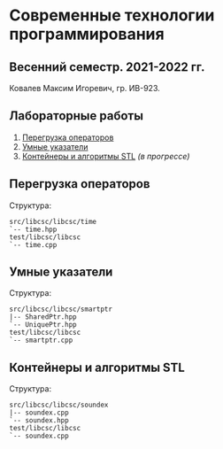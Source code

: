 # Современные технологии программирования

## Весенний семестр. 2021-2022 гг.

Ковалев Максим Игоревич, гр. ИВ-923.

## Лабораторные работы

1. [Перегрузка операторов](#перегрузка-операторов)
2. [Умные указатели](#умные-указатели)
3. [Контейнеры и алгоритмы STL](#контейнеры-и-алгоритмы-stl) *(в прогрессе)*

## Перегрузка операторов

Структура:
```
src/libcsc/libcsc/time
`-- time.hpp
test/libcsc/libcsc
`-- time.cpp
```

## Умные указатели

Структура:
```
src/libcsc/libcsc/smartptr
|-- SharedPtr.hpp
`-- UniquePtr.hpp
test/libcsc/libcsc
`-- smartptr.cpp
```

## Контейнеры и алгоритмы STL

Структура:
```
src/libcsc/libcsc/soundex
|-- soundex.cpp
`-- soundex.hpp
test/libcsc/libcsc
`-- soundex.cpp
```